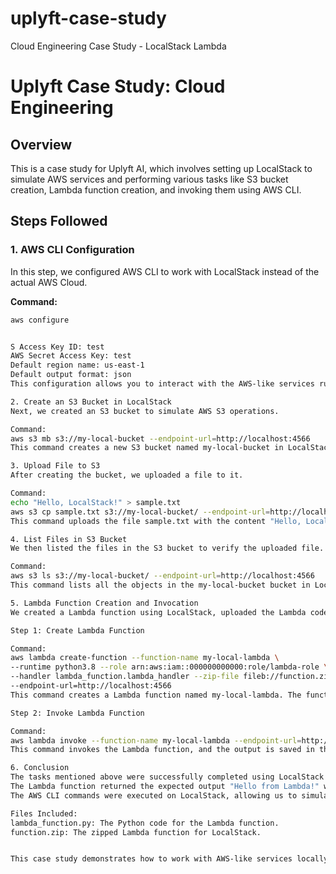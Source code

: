 # uplyft-case-study
Cloud Engineering Case Study - LocalStack Lambda
# Uplyft Case Study: Cloud Engineering

## Overview

This is a case study for Uplyft AI, which involves setting up LocalStack to simulate AWS services and performing various tasks like S3 bucket creation, Lambda function creation, and invoking them using AWS CLI.

## Steps Followed

### 1. AWS CLI Configuration

In this step, we configured AWS CLI to work with LocalStack instead of the actual AWS Cloud. 

**Command:**
```bash
aws configure


S Access Key ID: test
AWS Secret Access Key: test
Default region name: us-east-1
Default output format: json
This configuration allows you to interact with the AWS-like services running on your local machine using LocalStack.

2. Create an S3 Bucket in LocalStack
Next, we created an S3 bucket to simulate AWS S3 operations.

Command:
aws s3 mb s3://my-local-bucket --endpoint-url=http://localhost:4566
This command creates a new S3 bucket named my-local-bucket in LocalStack.

3. Upload File to S3
After creating the bucket, we uploaded a file to it.

Command:
echo "Hello, LocalStack!" > sample.txt
aws s3 cp sample.txt s3://my-local-bucket/ --endpoint-url=http://localhost:4566
This command uploads the file sample.txt with the content "Hello, LocalStack!" to the S3 bucket.

4. List Files in S3 Bucket
We then listed the files in the S3 bucket to verify the uploaded file.

Command:
aws s3 ls s3://my-local-bucket/ --endpoint-url=http://localhost:4566
This command lists all the objects in the my-local-bucket bucket in LocalStack.

5. Lambda Function Creation and Invocation
We created a Lambda function using LocalStack, uploaded the Lambda code, and invoked it to check if it executed properly.

Step 1: Create Lambda Function

Command:
aws lambda create-function --function-name my-local-lambda \
--runtime python3.8 --role arn:aws:iam::000000000000:role/lambda-role \
--handler lambda_function.lambda_handler --zip-file fileb://function.zip \
--endpoint-url=http://localhost:4566
This command creates a Lambda function named my-local-lambda. The function is created using the Python 3.8 runtime, and the handler is defined in the lambda_function.py file. The code is uploaded as a ZIP file named function.zip.

Step 2: Invoke Lambda Function

Command:
aws lambda invoke --function-name my-local-lambda --endpoint-url=http://localhost:4566 output.txt
This command invokes the Lambda function, and the output is saved in the output.txt file.

6. Conclusion
The tasks mentioned above were successfully completed using LocalStack to simulate AWS services locally.
The Lambda function returned the expected output "Hello from Lambda!" when invoked.
The AWS CLI commands were executed on LocalStack, allowing us to simulate and test AWS services without needing a live AWS environment.

Files Included:
lambda_function.py: The Python code for the Lambda function.
function.zip: The zipped Lambda function for LocalStack.


This case study demonstrates how to work with AWS-like services locally using LocalStack, and how to set up, deploy, and invoke Lambda functions
